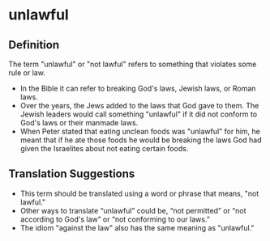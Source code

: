 # unlawful

## Definition

The term "unlawful" or "not lawful" refers to something that violates some rule or law.

* In the Bible it can refer to breaking God's laws, Jewish laws, or Roman laws.
* Over the years, the Jews added to the laws that God gave to them. The Jewish leaders would call something "unlawful" if it did not conform to God's laws or their manmade laws.
* When Peter stated that eating unclean foods was "unlawful" for him, he meant that if he ate those foods he would be breaking the laws God had given the Israelites about not eating certain foods.


## Translation Suggestions



* This term should be translated using a word or phrase that means, "not lawful." 
* Other ways to translate “unlawful” could be, “not permitted” or “not according to God's law” or “not conforming to our laws.”
* The idiom "against the law" also has the same meaning as "unlawful."